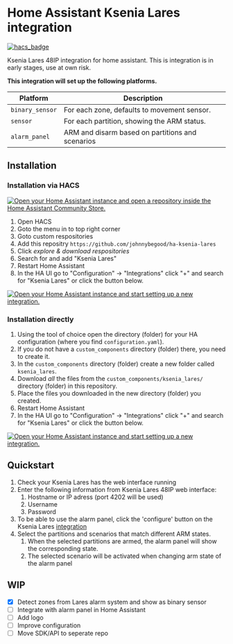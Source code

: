 # Home Assistant Ksenia Lares integration
[![hacs_badge](https://img.shields.io/badge/HACS-Custom-41BDF5.svg?style=for-the-badge)](https://github.com/hacs/integration)

Ksenia Lares 48IP integration for home assistant. This is integration is in early stages, use at own risk.

**This integration will set up the following platforms.**

Platform | Description
-- | --
`binary_sensor` | For each zone, defaults to movement sensor.
`sensor` | For each partition, showing the ARM status. 
`alarm_panel` | ARM and disarm based on partitions and scenarios

## Installation
### Installation via HACS

[![Open your Home Assistant instance and open a repository inside the Home Assistant Community Store.](https://my.home-assistant.io/badges/hacs_repository.svg)](https://my.home-assistant.io/redirect/hacs_repository/?owner=johnnybegood&repository=ha-ksenia-lares)

1. Open HACS
2. Goto the menu in to top right corner
3. Goto custom respositories
4. Add this repositry `https://github.com/johnnybegood/ha-ksenia-lares`
5. Click _explore & download respositories_
6. Search for and add "Ksenia Lares"
7. Restart Home Assistant
8. In the HA UI go to "Configuration" -> "Integrations" click "+" and search for "Ksenia Lares" or click the button below.

[![Open your Home Assistant instance and start setting up a new integration.](https://my.home-assistant.io/badges/config_flow_start.svg)](https://my.home-assistant.io/redirect/config_flow_start/?domain=ksenia_lares)

### Installation directly

1. Using the tool of choice open the directory (folder) for your HA configuration (where you find `configuration.yaml`).
2. If you do not have a `custom_components` directory (folder) there, you need to create it.
3. In the `custom_components` directory (folder) create a new folder called `ksenia_lares`.
4. Download _all_ the files from the `custom_components/ksenia_lares/` directory (folder) in this repository.
5. Place the files you downloaded in the new directory (folder) you created.
6. Restart Home Assistant
7. In the HA UI go to "Configuration" -> "Integrations" click "+" and search for "Ksenia Lares" or click the button below.

[![Open your Home Assistant instance and start setting up a new integration.](https://my.home-assistant.io/badges/config_flow_start.svg)](https://my.home-assistant.io/redirect/config_flow_start/?domain=ksenia_lares)

## Quickstart
1. Check your Ksenia Lares has the web interface running
2. Enter the following information from Ksenia Lares 48IP web interface:
   1. Hostname or IP adress (port 4202 will be used)
   2. Username
   3. Password
3. To be able to use the alarm panel, click the 'configure' button on the Ksenia Lares [integration](https://my.home-assistant.io/redirect/integrations/)
4.  Select the partitions and scenarios that match different ARM states.
    1.  When the selected partitions are armed, the alarm panel will show the corresponding state.
    2.  The selected scenario will be activated when changing arm state of the alarm panel

## WIP
- [x] Detect zones from Lares alarm system and show as binary sensor 
- [ ] Integrate with alarm panel in Home Assistant
- [ ] Add logo
- [ ] Improve configuration
- [ ] Move SDK/API to seperate repo
